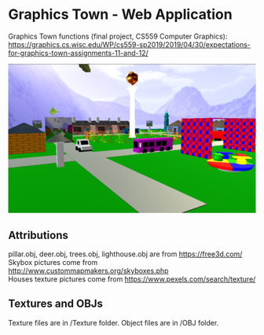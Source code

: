 # Graphics Town - Web Application

Graphics Town functions (final project, CS559 Computer Graphics): <br>
https://graphics.cs.wisc.edu/WP/cs559-sp2019/2019/04/30/expectations-for-graphics-town-assignments-11-and-12/ <br>

![](./Pictures/town2.PNG)



## Attributions
pillar.obj, deer.obj, trees.obj, lighthouse.obj are from https://free3d.com/  <br>
Skybox pictures come from http://www.custommapmakers.org/skyboxes.php <br>
Houses texture pictures come from https://www.pexels.com/search/texture/ <br>

## Textures and OBJs
Texture files are in /Texture folder. Object files are in /OBJ folder.<br>

